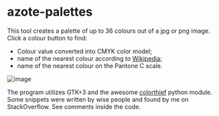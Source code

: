 # azote-palettes
This tool creates a palette of up to 36 colours out of a jpg or png image. Click a colour button to find:

- Colour value converted into CMYK color model;
- name of the nearest colour according to [Wikipedia](https://en.wikipedia.org/wiki/List_of_colors:_A%E2%80%93F);
- name of the nearest colour on the Pantone C scale.

![image](https://github.com/nwg-piotr/azote-palettes/assets/20579136/86c58927-5ba0-4c9b-8fcd-2d9eb1d2dd63)

The program utilizes GTK+3 and the awesome [colorthief](https://github.com/fengsp/color-thief-py) python module. 
Some snippets were written by wise people and found by me on StackOverflow. See comments inside the code.
